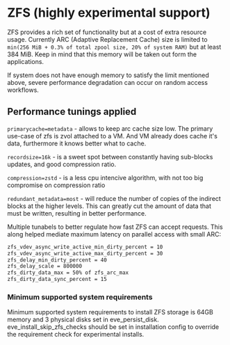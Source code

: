 # ZFS (highly experimental support)

ZFS provides a rich set of functionality but at a cost of extra
resource usage. Currently ARC (Adaptive Replacement Cache) size is
limited to `min(256 MiB + 0.3% of total zpool size, 20% of system RAM)` but at least 384
MiB. Keep in mind that this memory will be taken out form the
applications.

If system does not have enough memory to satisfy the limit mentioned
above, severe performance degradation can occur on random access
workflows.

## Performance tunings applied

`primarycache=metadata` - allows to keep arc cache size low. The primary
use-case of zfs is zvol attached to a VM. And VM already does cache
it's data, furthermore it knows better what to cache.

`recordsize=16k` - is a sweet spot between constantly having sub-blocks
updates, and good compression ratio.

`compression=zstd` - is a less cpu intencive algorithm, with not too big
compromise on compression ratio

`redundant_metadata=most` - will reduce the number of copies of the
indirect blocks at the higher levels. This can greatly cut the amount
of data that must be written, resulting in better performance.

Multiple tunabels to better regulate how fast ZFS can accept
requests. This along helped mediate maximum latency on parallel access
with small ARC:

```bash
zfs_vdev_async_write_active_min_dirty_percent = 10
zfs_vdev_async_write_active_max_dirty_percent = 30
zfs_delay_min_dirty_percent = 40
zfs_delay_scale = 800000
zfs_dirty_data_max = 50% of zfs_arc_max
zfs_dirty_data_sync_percent = 15
```

### Minimum supported system requirements

Minimum supported system requirements to install ZFS storage is 64GB memory and 3 physical disks set in eve_persist_disk.
eve_install_skip_zfs_checks should be set in installation config to override the requirement check for experimental installs.
